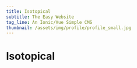 ```yaml
---
title: Isotopical
subtitle: The Easy Website
tag_line: An Ionic/Vue Simple CMS
thumbnail: /assets/img/profile/profile_small.jpg
---
```


# Isotopical

